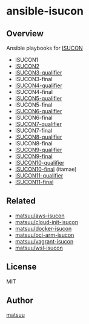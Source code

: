 # ansible-isucon

## Overview

Ansible playbooks for [ISUCON](http://isucon.net/)

* ISUCON1
* [ISUCON2](https://github.com/matsuu/ansible-isucon/tree/master/isucon2)
* [ISUCON3-qualifier](https://github.com/matsuu/ansible-isucon/tree/master/isucon3-qualifier)
* ISUCON3-final
* [ISUCON4-qualifier](https://github.com/matsuu/ansible-isucon/tree/master/isucon4-qualifier)
* ISUCON4-final
* [ISUCON5-qualifier](https://github.com/matsuu/ansible-isucon/tree/master/isucon5-qualifier)
* ISUCON5-final
* [ISUCON6-qualifier](https://github.com/isucon/isucon6-qualify/tree/master/provisioning)
* ISUCON6-final
* [ISUCON7-qualifier](https://github.com/matsuu/ansible-isucon/tree/master/isucon7-qualifier)
* ISUCON7-final
* [ISUCON8-qualifier](https://github.com/isucon/isucon8-qualify/tree/master/provisioning)
* ISUCON8-final
* [ISUCON9-qualifier](https://github.com/matsuu/ansible-isucon9-qualify)
* [ISUCON9-final](https://github.com/isucon/isucon9-final/tree/master/ansible)
* [ISUCON10-qualifier](https://github.com/isucon/isucon10-qualify/tree/master/provisioning/ansible)
* [ISUCON10-final](https://github.com/isucon/isucon10-final/tree/master/packer/files/itamae) (itamae)
* [ISUCON11-qualifier](https://github.com/matsuu/ansible-isucon/tree/master/isucon11-qualifier)
* [ISUCON11-final](https://github.com/isucon/isucon11-final/tree/main/provisioning/ansible)

## Related

* [matsuu/aws-isucon](https://github.com/matsuu/aws-isucon)
* [matsuu/cloud-init-isucon](https://github.com/matsuu/cloud-init-isucon)
* [matsuu/docker-isucon](https://github.com/matsuu/docker-isucon)
* [matsuu/oci-arm-isucon](https://github.com/matsuu/oci-arm-isucon)
* [matsuu/vagrant-isucon](https://github.com/matsuu/vagrant-isucon)
* [matsuu/wsl-isucon](https://github.com/matsuu/wsl-isucon)


## License

MIT

## Author

[matsuu](https://github.com/matsuu)
